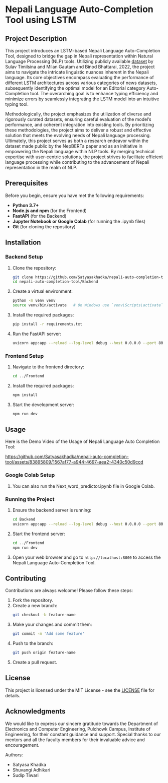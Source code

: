 # Nepali Language Auto-Completion Tool using LSTM

## Project Description

This project introduces an LSTM-based Nepali Language Auto-Completion Tool, designed to bridge the gap in Nepali representation within Natural Language Processing (NLP) tools. Utilizing publicly available [dataset](https://nepberta.github.io/) by Sulav Timilsina and Milan Gautam and Binod Bhattarai, 2022, the project aims to navigate the intricate linguistic nuances inherent in the Nepali language. Its core objectives encompass evaluating the performance of different LSTM architectures across various categories of news datasets, subsequently identifying the optimal model for an Editorial category Auto-Completion tool. The overarching goal is to enhance typing efficiency and minimize errors by seamlessly integrating the LSTM model into an intuitive typing tool.

Methodologically, the project emphasizes the utilization of diverse and rigorously curated datasets, ensuring careful evaluation of the model’s performance, and coherent integration into existing tools. By prioritizing these methodologies, the project aims to deliver a robust and effective solution that meets the evolving needs of Nepali language processing. Ultimately, this project serves as both a research endeavor within the dataset made public by the NepBERTa paper and as an initiative in empowering the Nepali language within NLP tools. By merging technical expertise with user-centric solutions, the project strives to facilitate efficient language processing while contributing to the advancement of Nepali representation in the realm of NLP.

## Prerequisites

Before you begin, ensure you have met the following requirements:
- **Python 3.7+**
- **Node.js and npm** (for the Frontend)
- **FastAPI** (for the Backend)
- **Jupyter Notebook or Google Colab** (for running the .ipynb files)
- **Git** (for cloning the repository)

## Installation

### Backend Setup

1. Clone the repository:
    ```bash
    git clone https://github.com/Satyasakhadka/nepali-auto-completion-tool.git
    cd nepali-auto-completion-tool/Backend
    ```

2. Create a virtual environment:
    ```bash
    python -m venv venv
    source venv/bin/activate   # On Windows use `venv\Scripts\activate`
    ```

3. Install the required packages:
    ```bash
    pip install -r requirements.txt
    ```

4. Run the FastAPI server:
    ```bash
    uvicorn app:app --reload --log-level debug --host 0.0.0.0 --port 8000
    ```

### Frontend Setup

1. Navigate to the frontend directory:
    ```bash
    cd ../Frontend
    ```

2. Install the required packages:
    ```bash
    npm install
    ```

3. Start the development server:
    ```bash
    npm run dev
    ```
## Usage
Here is the Demo Video of the Usage of Nepali Language Auto Completion Tool:



https://github.com/Satyasakhadka/nepali-auto-completion-tool/assets/83895809/1567af77-a944-4697-aea2-4340c50d9ccd




### Google Colab Setup
1. You can also run the Next_word_predictor.ipynb file in Google Colab.


### Running the Project

1. Ensure the backend server is running:
    ```bash
    cd Backend
    uvicorn app:app --reload --log-level debug --host 0.0.0.0 --port 8000
    ```

2. Start the frontend server:
    ```bash
    cd ../Frontend
    npm run dev
    ```

3. Open your web browser and go to `http://localhost:8000` to access the Nepali Language Auto-Completion Tool.

## Contributing

Contributions are always welcome! Please follow these steps:

1. Fork the repository.
2. Create a new branch:
    ```bash
    git checkout -b feature-name
    ```
3. Make your changes and commit them:
    ```bash
    git commit -m 'Add some feature'
    ```
4. Push to the branch:
    ```bash
    git push origin feature-name
    ```
5. Create a pull request.

## License

This project is licensed under the MIT License - see the [LICENSE](https://opensource.org/license/mit) file for details.

## Acknowledgments

We would like to express our sincere gratitude towards the Department of Electronics and Computer Engineering, Pulchowk Campus, Institute of Engineering, for their constant guidance and support. Special thanks to our mentors and all the faculty members for their invaluable advice and encouragement.

Authors:
- Satyasa Khadka
- Shuvangi Adhikari
- Sudip Tiwari
